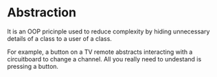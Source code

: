 # Abstraction
It is an OOP pricinple used to reduce complexity by hiding unnecessary details of a class to a user of a class.

For example, a button on a TV remote abstracts interacting with a circuitboard to change a channel. All you really need to undestand is pressing a button.